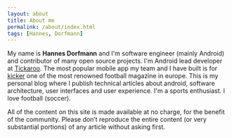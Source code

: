```yaml
---
layout: about
title: About me
permalink: /about/index.html
tags: [Hannes, Dorfmann]
---
```


My name is **Hannes Dorfmann** and I'm software engineer (mainly Android) and contributor of many open source projects. I'm Android lead developer at [Tickaroo](https://www.tickaroo.com). The most popular mobile app my team and I have built is for [kicker](https://play.google.com/store/apps/details?id=com.netbiscuits.kicker) one of the most renowned football magazine in europe.
This is my personal blog where I publish technical articles about android, software architecture, user interfaces and user experience.
I'm a sports enthusiast. I love football (soccer).

All of the content on this site is made available at no charge, for the benefit of the community. Please don’t reproduce the entire content (or very substantial portions) of any article without asking first.
